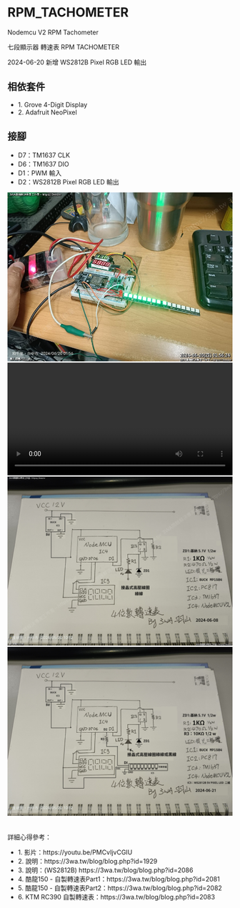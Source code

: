# RPM_TACHOMETER
Nodemcu V2 RPM Tachometer

七段顯示器 轉速表 RPM TACHOMETER

2024-06-20
新增 WS2812B Pixel RGB LED 輸出

<h2>相依套件</h2>
<ul>
  <li>1. Grove 4-Digit Display</li>
  <li>2. Adafruit NeoPixel</li>
</ul>

<h2>接腳</h2>
<ul>
  <li>D7：TM1637 CLK</li>
  <li>D6：TM1637 DIO</li>
  <li>D1：PWM 輸入</li>
  <li>D2：WS2812B Pixel RGB LED 輸出</li>
</ul>
<img src="screenshot/PIXEL2.jpg">
<br>
<video autoplay loop style="width:100%; height: auto;">
  <source src="screenshot/PIXEL.mp4" type="video/mp4" />
</video>  
<br>
<img src="screenshot/s2.jpg">
<br>
<img src="screenshot/RPM_TACHOMETER_PIXEL.png">
<br>
<br>
<br>
詳細心得參考：
<ul>
  <li>1. 影片：https://youtu.be/PMCvIjvCGIU</li>
  <li>2. 說明：https://3wa.tw/blog/blog.php?id=1929</li>
  <li>3. 說明：(WS2812B) https://3wa.tw/blog/blog.php?id=2086</li>
  <li>4. 酷龍150 - 自製轉速表Part1：https://3wa.tw/blog/blog.php?id=2081</li>
  <li>5. 酷龍150 - 自製轉速表Part2：https://3wa.tw/blog/blog.php?id=2082</li>
  <li>6. KTM RC390 自製轉速表：https://3wa.tw/blog/blog.php?id=2083</li>
</ul>  

